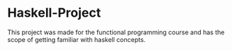 # Haskell-Project

This project was made for the functional programming course and has the scope of getting familiar with haskell concepts.
